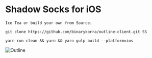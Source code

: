 # Shadow Socks for iOS

```
Ice Tea or build your own from Source.
```

```
git clone https://github.com/binarykorra/outline-client.git SS
```

```
yarn run clean && yarn && yarn gulp build --platform=ios
```

![Outline](https://pbs.twimg.com/media/DebERPQXcAAQJtp.jpg:large)
